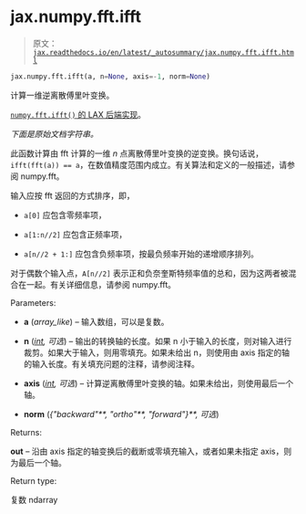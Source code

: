 # jax.numpy.fft.ifft

> 原文：[`jax.readthedocs.io/en/latest/_autosummary/jax.numpy.fft.ifft.html`](https://jax.readthedocs.io/en/latest/_autosummary/jax.numpy.fft.ifft.html)

```py
jax.numpy.fft.ifft(a, n=None, axis=-1, norm=None)
```

计算一维逆离散傅里叶变换。

[`numpy.fft.ifft()` 的 LAX 后端实现](https://numpy.org/doc/stable/reference/generated/numpy.fft.ifft.html#numpy.fft.ifft "(在 NumPy v2.0 中)")。

*下面是原始文档字符串。*

此函数计算由 fft 计算的一维 *n* 点离散傅里叶变换的逆变换。换句话说，`ifft(fft(a)) == a`，在数值精度范围内成立。有关算法和定义的一般描述，请参阅 numpy.fft。

输入应按 fft 返回的方式排序，即，

+   `a[0]` 应包含零频率项，

+   `a[1:n//2]` 应包含正频率项，

+   `a[n//2 + 1:]` 应包含负频率项，按最负频率开始的递增顺序排列。

对于偶数个输入点，`A[n//2]` 表示正和负奈奎斯特频率值的总和，因为这两者被混合在一起。有关详细信息，请参阅 numpy.fft。

Parameters:

+   **a** (*array_like*) – 输入数组，可以是复数。

+   **n** ([*int*](https://docs.python.org/3/library/functions.html#int "(在 Python v3.12 中)")*,* *可选*) – 输出的转换轴的长度。如果 n 小于输入的长度，则对输入进行裁剪。如果大于输入，则用零填充。如果未给出 n，则使用由 axis 指定的轴的输入长度。有关填充问题的注释，请参阅注释。

+   **axis** ([*int*](https://docs.python.org/3/library/functions.html#int "(在 Python v3.12 中)")*,* *可选*) – 计算逆离散傅里叶变换的轴。如果未给出，则使用最后一个轴。

+   **norm** (*{"backward"**,* *"ortho"**,* *"forward"}**,* *可选*)

Returns:

**out** – 沿由 axis 指定的轴变换后的截断或零填充输入，或者如果未指定 axis，则为最后一个轴。

Return type:

复数 ndarray
